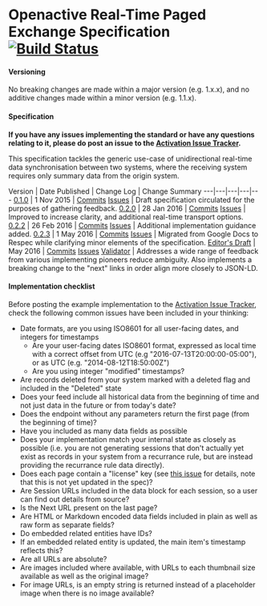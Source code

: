# Openactive Real-Time Paged Exchange Specification [![Build Status](https://travis-ci.org/openactive/realtime-paged-data-exchange.svg?branch=master)](https://travis-ci.org/openactive/realtime-paged-data-exchange)

#### Versioning

No breaking changes are made within a major version (e.g. 1.x.x), and no additive changes made within a minor version (e.g. 1.1.x).

#### Specification

**If you have any issues implementing the standard or have any questions relating to it, please do post an issue to the [Activation Issue Tracker](https://github.com/openactive/activation).**

[//]: # (Below the SNIP is included in Openactive.io)
[//]: # (_SNIP_)

This specification tackles the generic use-case of unidirectional real-time data synchronisation between two systems, where the receiving system requires only summary data from the origin system.

Version | Date Published | Change Log | Change Summary
---|---|---|---|---
 [0.1.0](https://www.openactive.io/realtime-paged-data-exchange/0.1.0/) | 1 Nov 2015  | [Commits](https://github.com/openactive/realtime-paged-data-exchange/commits/master/0.1.0/index.html) [Issues](https://github.com/openactive/realtime-paged-data-exchange/milestones/0.1.0) | Draft specification circulated for the purposes of gathering feedback.
 [0.2.0](https://www.openactive.io/realtime-paged-data-exchange/0.2.0/) | 28 Jan 2016 | [Commits](https://github.com/openactive/realtime-paged-data-exchange/commits/master/0.2.0/index.html) [Issues](https://github.com/openactive/realtime-paged-data-exchange/milestones/0.2.0) | Improved to increase clarity, and additional real-time transport options.
 [0.2.2](https://www.openactive.io/realtime-paged-data-exchange/0.2.2/) | 26 Feb 2016 | [Commits](https://github.com/openactive/realtime-paged-data-exchange/commits/master/0.2.2/index.html) [Issues](https://github.com/openactive/realtime-paged-data-exchange/milestones/0.2.2) | Additional implementation guidance added.
 [0.2.3](https://www.openactive.io/realtime-paged-data-exchange/0.2.3/) | 1 May 2016 | [Commits](https://github.com/openactive/realtime-paged-data-exchange/commits/master/0.2.3/index.html) [Issues](https://github.com/openactive/realtime-paged-data-exchange/milestones/0.2.3) | Migrated from Google Docs to Respec while clarifying minor elements of the specification.
 [Editor's Draft](https://www.openactive.io/realtime-paged-data-exchange/) | May 2016 | [Commits](https://github.com/openactive/realtime-paged-data-exchange/commits/master/EditorsDraft/index.html)  [Issues](https://github.com/openactive/realtime-paged-data-exchange/milestones/Editor's%20Draft) [Validator](https://www.openactive.io/endpoint-validator/) | Addresses a wide range of feedback from various implementing pioneers reduce ambiguity. Also implements a breaking change to the "next" links in order align more closely to JSON-LD.

####  Implementation checklist

Before posting the example implementation to the [Activation Issue Tracker](https://github.com/openactive/activation/issues), check the following common issues have been included in your thinking:

- Date formats, are you using ISO8601 for all user-facing dates, and integers for timestamps
  - Are your user-facing dates ISO8601 format, expressed as local time with a correct offset from UTC (e.g "2016-07-13T20:00:00-05:00"), or as UTC (e.g. "2014-08-12T18:50:00Z")
  - Are you using integer "modified" timestamps? 
- Are records deleted from your system marked with a deleted flag and included in the "Deleted" state
- Does your feed include all historical data from the beginning of time and not just data in the future or from today's date? 
- Does the endpoint without any parameters return the first page (from the beginning of time)?
- Have you included as many data fields as possible
- Does your implementation match your internal state as closely as possible (i.e. you are not generating sessions that don't actually yet exist as records in your system from a recurrance rule, but are instead providing the recurrance rule data directly).
- Does each page contain a "license" key (see [this issue](https://github.com/openactive/activation/issues/19) for details, note that this is not yet updated in the spec)?
- Are Session URLs included in the data block for each session, so a user can find out details from source?
- Is the Next URL present on the last page?
- Are HTML or Markdown encoded data fields included in plain as well as raw form as separate fields?
- Do embedded related entities have IDs?
- If an embedded related entity is updated, the main item's timestamp reflects this?
- Are all URLs are absolute?
- Are images included where available, with URLs to each thumbnail size available as well as the original image?
- For image URLs, is an empty string is returned instead of a placeholder image when there is no image available?
